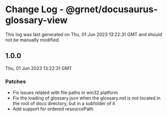 # Change Log - @grnet/docusaurus-glossary-view

This log was last generated on Thu, 01 Jun 2023 13:22:31 GMT and should not be manually modified.

## 1.0.0
Thu, 01 Jun 2023 13:22:31 GMT

### Patches

- Fix issues related with file paths in win32 platform
- Fix the loading of glossary.json when the glossary.md is not located in the root of docs directory, but in a subfolder of it
- Add support for ordered resourcePath

